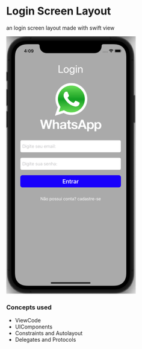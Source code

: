 # Login Screen Layout

an login screen layout made with swift view

![preview](images/preview.png)

### Concepts used ###

- ViewCode
- UIComponents
- Constraints and Autolayout
- Delegates and Protocols
